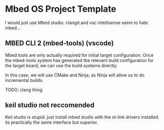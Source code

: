 # Mbed OS Project Template

I would just use Mbed studio. clangd and vsc intellisense seem to hate mbed...



## MBED CLI 2 (mbed-tools) (vscode)

Mbed tools are only actually required for initial target configuration.
Once the mbed-tools system has generated the relevant build configuration for the target board, we can use the build systems directly.

In this case, we will use CMake and Ninja, as Ninja will allow us to do incremental builds.

TODO: clang thing

## keil studio not reccomended

Keil studio is stupid. just install mbed studio with the st-link drivers installed. its practically the same interface but superior.
